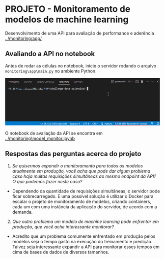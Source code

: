 # PROJETO - Monitoramento de modelos de machine learning

Desenvolvimento de uma API para avaliação de performance e aderência [../monitoring/app/](../monitoring/app)

## Avaliando a API no notebook

Antes de rodar as células no notebook, inicie o servidor rodando o arquivo `monitoring\app\main.py` no ambiente Python.

![](https://github.com/LuanaPorciuncula/challenge-data-scientist/blob/main/gifs/run_server.gif)

O notebook de avaliação da API se encontra em [../monitoring\model_monitor.ipynb](..\monitoring\model_monitor.ipynb)

## Respostas das perguntas acerca do projeto

1. *Se quisermos expandir o monitoramento para todos os modelos atualmente em produção, você acha que pode dar algum problema caso haja muitas requisições simultâneas ao mesmo endpoint da API? O que podemos fazer neste caso?*
 - Dependendo da quantidade de requisições simultâneas, o servidor pode ficar sobrecarregado. E uma possível solução é utilizar o Docker para escalar o projeto de monitoramento de modelos, criando containers, cada um com uma instância da aplicação do servidor, de acordo com a demanda.


2. *Que outro problema um modelo de machine learning pode enfrentar em produção, que você ache interessante monitorar?*
 - Acredito que um problema comumente enfrentado em produção pelos modelos seja o tempo gasto na execução do treinamento e predição. Talvez seja interessante expandir a API para monitorar esses tempos em cima de bases de dados de diversos tamanhos.
